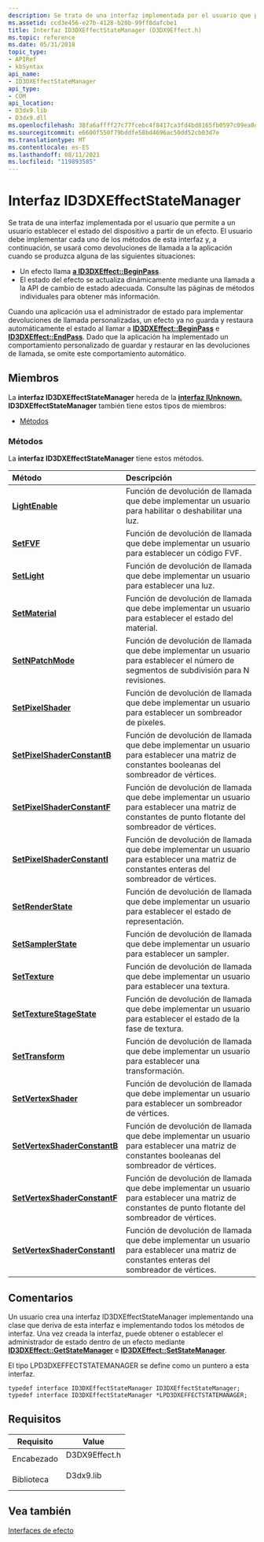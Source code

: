 ```yaml
---
description: Se trata de una interfaz implementada por el usuario que permite a un usuario establecer el estado del dispositivo a partir de un efecto.
ms.assetid: ccd3e456-e27b-4128-b20b-99ff8dafcbe1
title: Interfaz ID3DXEffectStateManager (D3DX9Effect.h)
ms.topic: reference
ms.date: 05/31/2018
topic_type:
- APIRef
- kbSyntax
api_name:
- ID3DXEffectStateManager
api_type:
- COM
api_location:
- D3dx9.lib
- D3dx9.dll
ms.openlocfilehash: 38fa6affff27c77fcebc4f8417ca3fd4bd8165fb0597c09ea8d34af79ff4b7d4
ms.sourcegitcommit: e6600f550f79bddfe58bd4696ac50dd52cb03d7e
ms.translationtype: MT
ms.contentlocale: es-ES
ms.lasthandoff: 08/11/2021
ms.locfileid: "119893585"
---
```

# <a name="id3dxeffectstatemanager-interface"></a>Interfaz ID3DXEffectStateManager

Se trata de una interfaz implementada por el usuario que permite a un usuario establecer el estado del dispositivo a partir de un efecto. El usuario debe implementar cada uno de los métodos de esta interfaz y, a continuación, se usará como devoluciones de llamada a la aplicación cuando se produzca alguna de las siguientes situaciones:

-   Un efecto llama [**a ID3DXEffect::BeginPass**](id3dxeffect--beginpass.md).
-   El estado del efecto se actualiza dinámicamente mediante una llamada a la API de cambio de estado adecuada. Consulte las páginas de métodos individuales para obtener más información.

Cuando una aplicación usa el administrador de estado para implementar devoluciones de llamada personalizadas, un efecto ya no guarda y restaura automáticamente el estado al llamar a [**ID3DXEffect::BeginPass**](id3dxeffect--beginpass.md) e [**ID3DXEffect::EndPass**](id3dxeffect--endpass.md). Dado que la aplicación ha implementado un comportamiento personalizado de guardar y restaurar en las devoluciones de llamada, se omite este comportamiento automático.

## <a name="members"></a>Miembros

La **interfaz ID3DXEffectStateManager** hereda de la [**interfaz IUnknown.**](/windows/win32/api/unknwn/nn-unknwn-iunknown) **ID3DXEffectStateManager** también tiene estos tipos de miembros:

-   [Métodos](#methods)

### <a name="methods"></a>Métodos

La **interfaz ID3DXEffectStateManager** tiene estos métodos.



| Método                                                                                | Descripción                                                                                                                  |
|:--------------------------------------------------------------------------------------|:-----------------------------------------------------------------------------------------------------------------------------|
| [**LightEnable**](id3dxeffectstatemanager--lightenable.md)                           | Función de devolución de llamada que debe implementar un usuario para habilitar o deshabilitar una luz.<br/>                                 |
| [**SetFVF**](id3dxeffectstatemanager--setfvf.md)                                     | Función de devolución de llamada que debe implementar un usuario para establecer un código FVF.<br/>                                         |
| [**SetLight**](id3dxeffectstatemanager--setlight.md)                                 | Función de devolución de llamada que debe implementar un usuario para establecer una luz.<br/>                                            |
| [**SetMaterial**](id3dxeffectstatemanager--setmaterial.md)                           | Función de devolución de llamada que debe implementar un usuario para establecer el estado del material.<br/>                                     |
| [**SetNPatchMode**](id3dxeffectstatemanager--setnpatchmode.md)                       | Función de devolución de llamada que debe implementar un usuario para establecer el número de segmentos de subdivisión para N revisiones.<br/>   |
| [**SetPixelShader**](id3dxeffectstatemanager--setpixelshader.md)                     | Función de devolución de llamada que debe implementar un usuario para establecer un sombreador de píxeles.<br/>                                     |
| [**SetPixelShaderConstantB**](id3dxeffectstatemanager--setpixelshaderconstantb.md)   | Función de devolución de llamada que debe implementar un usuario para establecer una matriz de constantes booleanas del sombreador de vértices.<br/>        |
| [**SetPixelShaderConstantF**](id3dxeffectstatemanager--setpixelshaderconstantf.md)   | Función de devolución de llamada que debe implementar un usuario para establecer una matriz de constantes de punto flotante del sombreador de vértices.<br/> |
| [**SetPixelShaderConstantI**](id3dxeffectstatemanager--setpixelshaderconstanti.md)   | Función de devolución de llamada que debe implementar un usuario para establecer una matriz de constantes enteras del sombreador de vértices.<br/>        |
| [**SetRenderState**](id3dxeffectstatemanager--setrenderstate.md)                     | Función de devolución de llamada que debe implementar un usuario para establecer el estado de representación.<br/>                                       |
| [**SetSamplerState**](id3dxeffectstatemanager--setsamplerstate.md)                   | Función de devolución de llamada que debe implementar un usuario para establecer un sampler.<br/>                                          |
| [**SetTexture**](id3dxeffectstatemanager--settexture.md)                             | Función de devolución de llamada que debe implementar un usuario para establecer una textura.<br/>                                          |
| [**SetTextureStageState**](id3dxeffectstatemanager--settexturestagestate.md)         | Función de devolución de llamada que debe implementar un usuario para establecer el estado de la fase de textura.<br/>                            |
| [**SetTransform**](id3dxeffectstatemanager--settransform.md)                         | Función de devolución de llamada que debe implementar un usuario para establecer una transformación.<br/>                                        |
| [**SetVertexShader**](id3dxeffectstatemanager--setvertexshader.md)                   | Función de devolución de llamada que debe implementar un usuario para establecer un sombreador de vértices.<br/>                                    |
| [**SetVertexShaderConstantB**](id3dxeffectstatemanager--setvertexshaderconstantb.md) | Función de devolución de llamada que debe implementar un usuario para establecer una matriz de constantes booleanas del sombreador de vértices.<br/>        |
| [**SetVertexShaderConstantF**](id3dxeffectstatemanager--setvertexshaderconstantf.md) | Función de devolución de llamada que debe implementar un usuario para establecer una matriz de constantes de punto flotante del sombreador de vértices.<br/> |
| [**SetVertexShaderConstantI**](id3dxeffectstatemanager--setvertexshaderconstanti.md) | Función de devolución de llamada que debe implementar un usuario para establecer una matriz de constantes enteras del sombreador de vértices.<br/>        |



 

## <a name="remarks"></a>Comentarios

Un usuario crea una interfaz ID3DXEffectStateManager implementando una clase que deriva de esta interfaz e implementando todos los métodos de interfaz. Una vez creada la interfaz, puede obtener o establecer el administrador de estado dentro de un efecto mediante [**ID3DXEffect::GetStateManager**](id3dxeffect--getstatemanager.md) e [**ID3DXEffect::SetStateManager**](id3dxeffect--setstatemanager.md).

El tipo LPD3DXEFFECTSTATEMANAGER se define como un puntero a esta interfaz.


```
typedef interface ID3DXEffectStateManager ID3DXEffectStateManager;
typedef interface ID3DXEffectStateManager *LPD3DXEFFECTSTATEMANAGER;
```



## <a name="requirements"></a>Requisitos



| Requisito | Value |
|--------------------|------------------------------------------------------------------------------------------|
| Encabezado<br/>  | <dl> <dt>D3DX9Effect.h</dt> </dl> |
| Biblioteca<br/> | <dl> <dt>D3dx9.lib</dt> </dl>     |



## <a name="see-also"></a>Vea también

<dl> <dt>

[Interfaces de efecto](dx9-graphics-reference-effects-interfaces.md)
</dt> </dl>

 

 

